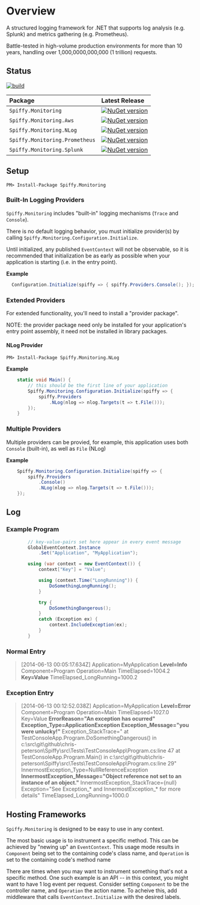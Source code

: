 # Overview

A structured logging framework for .NET that supports log analysis (e.g. Splunk) and metrics gathering (e.g. Prometheus).

Battle-tested in high-volume production environments for more than 10 years, handling over 1,000,0000,000,000 (1 trillion) requests.

## Status

[![build](https://github.com/chris-peterson/spiffy/actions/workflows/ci.yml/badge.svg)](https://github.com/chris-peterson/spiffy/actions/workflows/ci.yml)

Package | Latest Release |
:-------- | :------------ |
`Spiffy.Monitoring` | [![NuGet version](https://img.shields.io/nuget/dt/Spiffy.Monitoring.svg)](https://www.nuget.org/packages/spiffy.monitoring)
`Spiffy.Monitoring.Aws` | [![NuGet version](https://img.shields.io/nuget/dt/Spiffy.Monitoring.Aws.svg)](https://www.nuget.org/packages/spiffy.monitoring.aws)
`Spiffy.Monitoring.NLog` | [![NuGet version](https://img.shields.io/nuget/dt/Spiffy.Monitoring.NLog.svg)](https://www.nuget.org/packages/spiffy.monitoring.nlog)
`Spiffy.Monitoring.Prometheus` | [![NuGet version](https://img.shields.io/nuget/dt/Spiffy.Monitoring.Prometheus.svg)](https://www.nuget.org/packages/spiffy.monitoring.prometheus)
`Spiffy.Monitoring.Splunk` | [![NuGet version](https://img.shields.io/nuget/dt/Spiffy.Monitoring.Splunk.svg)](https://www.nuget.org/packages/spiffy.monitoring.splunk)

## Setup

`PM> Install-Package Spiffy.Monitoring`

### Built-In Logging Providers

`Spiffy.Monitoring` includes "built-in" logging mechanisms (`Trace` and `Console`).

There is no default logging behavior, you must initialize provider(s) by calling `Spiffy.Monitoring.Configuration.Initialize`.

Until initialized, any published `EventContext` will not be observable, so it is recommended that initialization be as early as possible when your application is starting (i.e. in the entry point).

**Example**

```c#
  Configuration.Initialize(spiffy => { spiffy.Providers.Console(); });
```

### Extended Providers

For extended functionality, you'll need to install a "provider package".

NOTE: the provider package need only be installed for your application's entry point assembly, it need not be installed in library packages.

#### NLog Provider

`PM> Install-Package Spiffy.Monitoring.NLog`

**Example**

```c#
    static void Main() {
        // this should be the first line of your application
        Spiffy.Monitoring.Configuration.Initialize(spiffy => {
            spiffy.Providers
                .NLog(nlog => nlog.Targets(t => t.File()));
        });
    }
```

### Multiple Providers

Multiple providers can be provied, for example, this application uses both `Console` (built-in), as well as `File` (NLog)

**Example**

```c#
    Spiffy.Monitoring.Configuration.Initialize(spiffy => {
        spiffy.Providers
            .Console()
            .NLog(nlog => nlog.Targets(t => t.File()));
    });
```

## Log

### Example Program

```c#
        // key-value-pairs set here appear in every event message
        GlobalEventContext.Instance
            .Set("Application", "MyApplication");

        using (var context = new EventContext()) {
            context["Key"] = "Value";

            using (context.Time("LongRunning")) {
                DoSomethingLongRunning();
            }

            try {
                DoSomethingDangerous();
            }
            catch (Exception ex) {
                context.IncludeException(ex);
            }
        }
```

### Normal Entry

> [2014-06-13 00:05:17.634Z] Application=MyApplication **Level=Info** Component=Program Operation=Main TimeElapsed=1004.2 **Key=Value** TimeElapsed_LongRunning=1000.2

### Exception Entry

> [2014-06-13 00:12:52.038Z] Application=MyApplication **Level=Error** Component=Program Operation=Main TimeElapsed=1027.0 Key=Value **ErrorReason="An exception has ocurred"** **Exception_Type=ApplicationException Exception_Message="you were unlucky!"** Exception_StackTrace="   at TestConsoleApp.Program.DoSomethingDangerous() in c:\src\git\github\chris-peterson\Spiffy\src\Tests\TestConsoleApp\Program.cs:line 47
   at TestConsoleApp.Program.Main() in c:\src\git\github\chris-peterson\Spiffy\src\Tests\TestConsoleApp\Program.cs:line 29" InnermostException_Type=NullReferenceException **InnermostException_Message="Object reference not set to an instance of an object."** InnermostException_StackTrace={null} Exception="See Exception_* and InnermostException_* for more details" TimeElapsed_LongRunning=1000.0

## Hosting Frameworks

`Spiffy.Monitoring` is designed to be easy to use in any context.

The most basic usage is to instrument a specific method.
This can be achieved by "newing up" an `EventContext`.
This usage mode results in `Component` being set to the containing code's
class name, and `Operation` is set to the containing code's method name

There are times when you may want to instrument something that's not
a specific method.  One such example is an API -- in this context,
you might want to have 1 log event per request.  Consider setting
`Component` to be the controller name, and `Operation`
the action name.  To acheive this, add middleware that calls
`EventContext.Initialize` with the desired labels.
